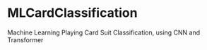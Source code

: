 # MLCardClassification
Machine Learning Playing Card Suit Classification, using CNN and Transformer
